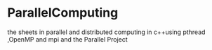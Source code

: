 # ParallelComputing
 the sheets in parallel and distributed computing in c++using pthread ,OpenMP and mpi and the Parallel Project 
